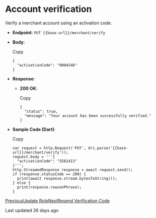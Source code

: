 # Account verification

Verify a merchant account using an activation code.

*   **Endpoint**: `PUT {{base-url}}/merchant/verify`
    
*   **Body**:
    
    Copy
    
    ```
    {
      "activationCode": "9004546"
    }
    ```
    
*   **Response**:
    
    *   **200 OK**:
        
        Copy
        
        ```
        {
          "status": true,
          "message": "Your account has been successfully verified."
        }
        ```
        
    
*   **Sample Code (Dart)**:
    
    Copy
    
    ```
    var request = http.Request('PUT', Uri.parse('{{base-url}}/merchant/verify'));
    request.body = '''{
      "activationCode": "5581413"
    }''';
    http.StreamedResponse response = await request.send();
    if (response.statusCode == 200) {
      print(await response.stream.bytesToString());
    } else {
      print(response.reasonPhrase);
    }
    ```
    

[PreviousUpdate Role](/xpress-wallet-api/merchant/roles-and-permission/update-role)[NextResend Verification Code](/xpress-wallet-api/merchant/resend-verification-code)

Last updated 26 days ago